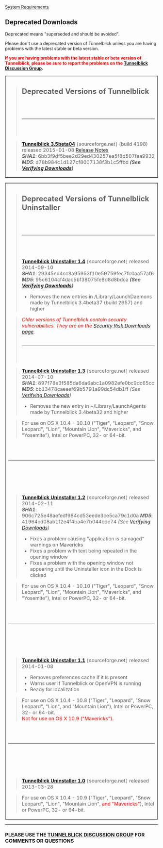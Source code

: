 [System Requirements](http://code.google.com/p/tunnelblick/wiki/cSysReq)

## Deprecated Downloads ##

Deprecated means "superseded and should be avoided".

Please don't use a deprecated version of Tunnelblick unless you are having problems with the latest stable or beta version.

<font color='red'><b>If you are having problems with the latest stable or beta version of Tunnelblick, please be sure to report the problems on the <a href='https://groups.google.com/forum/?fromgroups#!forum/tunnelblick-discuss'>Tunnelblick Discussion Group</a>.</b></font>

<table width='100%' border='1'><tbody><tr><td>
<blockquote><h2>Deprecated Versions of Tunnelblick</h2>
<br>
<br>
<hr /><br>
<br>
</blockquote>

<blockquote><font size='3'><strong><a href='https://sourceforge.net/projects/tunnelblick/files/All%20files/Tunnelblick_3.5beta04_build_4198.dmg/download'>Tunnelblick 3.5beta04</a></strong></font> <code>[</code>sourceforge.net<code>]</code> (build 4198) released 2015-01-08 <a href='RlsNotes#Version_3.5.md'>Release Notes</a><br />
<i><b>SHA1</b></i>: 6bb3f9df5bee2d29ed430257ea5f8d507fea9932 <i><b>MD5</b></i>: d78b984c1d127cf8007138f3b1c5ffbd <i><b>(See <a href='DownloadsEntry#Verifying_Downloads.md'>Verifying Downloads</a>)</b></i></blockquote>

</td></tr></tbody></table>


<table width='100%' border='1'><tbody><tr><td>
<blockquote><h2>Deprecated Versions of Tunnelblick Uninstaller</h2>
<br>
<br>
<hr /><br>
<br>
<br>
<font size='3'><strong><a href='https://sourceforge.net/projects/tunnelblick/files/All%20files/Uninstaller/Tunnelblick_Uninstaller_1.4.dmg/download'>Tunnelblick Uninstaller 1.4</a></strong></font> <code>[</code>sourceforge.net<code>]</code> released 2014-09-10<br />
<i><b>SHA1</b></i>: 29345ed4cc8a95953f10e59759fec7fc0aa57af6 <i><b>MD5</b></i>: 95c6104cf4dac5bf38075fe8d8d8bdca <i><b>(See <a href='#Verifying_Downloads.md'>Verifying Downloads</a>)</b></i>
<ul><li>Removes the new entries in /Library/LaunchDaemons made by Tunnelblick 3.4beta37 (build 2957) and higher</li></ul></blockquote>

<blockquote><font color='red'><i>Older versions of Tunnelblick contain security vulnerabilities. They are on the <a href='SecurityRiskDownloads.md'>Security Risk Downloads page</a>.</i></font>
<br>
<br>
<hr /><br>
<br>
</blockquote>

<blockquote><font size='3'><strong><a href='http://sourceforge.net/projects/tunnelblick/files/All%20files/Uninstaller/Tunnelblick_Uninstaller_1.3.dmg/download'>Tunnelblick Uninstaller 1.3</a></strong></font> <code>[</code>sourceforge.net<code>]</code> released 2014-07-10<br />
<i><b>SHA1</b></i>: 897f78e3f585da6da6abc1a0982efe0bc9dc65cc <i><b>MD5</b></i>: bb13478caeeef69b5791a99dc54db1ff <i>(See <a href='DownloadsEntry#Verifying_Downloads.md'>Verifying Downloads</a>)</i>
<ul><li>Removes the new entry in ~/Library/LaunchAgents made by Tunnelblick 3.4beta32 and higher</li></ul></blockquote>

<blockquote>For use on OS X 10.4 - 10.10 ("Tiger", "Leopard", "Snow Leopard", "Lion", "Mountain Lion", "Mavericks", and "Yosemite"), Intel or PowerPC, 32- or 64-bit.</blockquote>

<br>
<br>
<hr /><br>
<br>
<br>
<br>
<blockquote><font size='3'><strong><a href='http://sourceforge.net/projects/tunnelblick/files/All%20files/Uninstaller/Tunnelblick_Uninstaller_1.2.dmg/download'>Tunnelblick Uninstaller 1.2</a></strong></font> <code>[</code>sourceforge.net<code>]</code> released 2014-02-11<br />
<i><b>SHA1</b></i>: 906c725e48aefedf984cd53eede3ce5ca79c1d0a <i><b>MD5</b></i>: 41964cd08ab1f2e4f4ba4e7b044bde74 <i>(See <a href='DownloadsEntry#Verifying_Downloads.md'>Verifying Downloads</a>)</i>
<ul><li>Fixes a problem causing "application is damaged" warnings on Mavericks<br>
</li><li>Fixes a problem with text being repeated in the opening window<br>
</li><li>Fixes a problem with the opening window not appearing until the Uninstaller icon in the Dock is clicked</li></ul></blockquote>

<blockquote>For use on OS X 10.4 - 10.10 ("Tiger", "Leopard", "Snow Leopard", "Lion", "Mountain Lion", "Mavericks", and "Yosemite"), Intel or PowerPC, 32- or 64-bit.</blockquote>

<br>
<br>
<hr /><br>
<br>
<br>
<br>
<blockquote><font size='3'><strong><a href='http://sourceforge.net/projects/tunnelblick/files/All%20files/Uninstaller/Tunnelblick_Uninstaller_1.1.dmg/download'>Tunnelblick Uninstaller 1.1</a></strong></font> <code>[</code>sourceforge.net<code>]</code> released 2014-01-08<br>
<ul><li>Removes preferences cache if it is present<br>
</li><li>Warns user if Tunnelblick or OpenVPN is running<br>
</li><li>Ready for localization</li></ul></blockquote>

<blockquote>For use on OS X 10.4 - 10.8 ("Tiger", "Leopard", "Snow Leopard", "Lion", and "Mountain Lion"), Intel or PowerPC, 32- or 64-bit. <br /><font color='red'>Not for use on OS X 10.9 ("Mavericks").</font></blockquote>

<br>
<br>
<hr /><br>
<br>
<br>
<br>
<blockquote><font size='3'><strong><a href='http://sourceforge.net/projects/tunnelblick/files/All%20files/Uninstaller/Tunnelblick_Uninstaller_1.0.dmg/download'>Tunnelblick Uninstaller 1.0</a></strong></font> <code>[</code>sourceforge.net<code>]</code> released 2013-03-28</blockquote>

<blockquote>For use on OS X 10.4 - 10.9 ("Tiger", "Leopard", "Snow Leopard", "Lion", "Mountain Lion", <font color='red'>and "Mavericks"</font>), Intel or PowerPC, 32- or 64-bit.</blockquote>

</td></tr>
</tbody></table>








---


### PLEASE USE THE [TUNNELBLICK DISCUSSION GROUP](http://groups.google.com/group/tunnelblick-discuss) FOR COMMENTS OR QUESTIONS ###